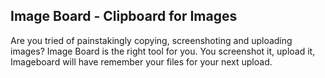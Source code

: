 ## Image Board - Clipboard for Images
Are you tried of painstakingly copying, screenshoting and uploading images? Image Board is the right tool for you. You screenshot it, upload it, Imageboard will have remember your files for your next upload.